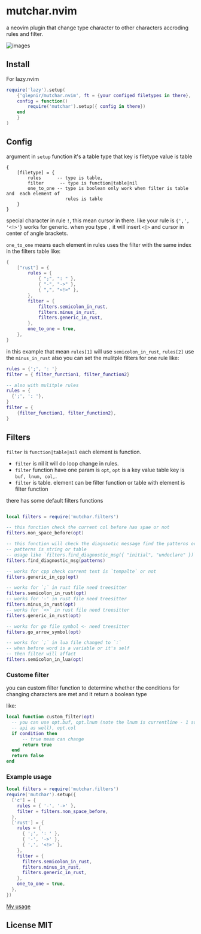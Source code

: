 # mutchar.nvim

a neovim plugin that change type character to other characters accroding rules and filter.

![images](https://user-images.githubusercontent.com/41671631/211135355-dddb0ecf-32e6-454c-9988-657e6165a90f.gif)

## Install

For lazy.nvim

```lua
require('lazy').setup(
    {'glepnir/mutchar.nvim', ft = {your configed filetypes in there},
    config = function()
        require('mutchar').setup({ config in there})
    end
    }
)
```

## Config

argument in `setup` function it's a table type that key is filetype value is table

```
{
    [filetype] = {
        rules      -- type is table,
        filter      -- type is function|table|nil
        one_to_one -- type is boolean only work when filter is table and  each element of
                      rules is table
    }
}
```
special character in rule `!`, this mean cursor in there. like your rule is `{',', '<!>'}` works for
generic. when you type `,` it will insert `<|>` and cursor in center of angle brackets.

`one_to_one` means each element in rules uses the filter with the same index in the filters table
like:

```lua
{
	["rust"] = {
		rules = {
			{ ";", ": " },
			{ "-", "->" },
			{ ",", "<!>" },
		},
		filter = {
			filters.semicolon_in_rust,
			filters.minus_in_rust,
			filters.generic_in_rust,
		},
		one_to_one = true,
	},
}
```

in this example that mean `rules[1]` will use `semicolon_in_rust`, `rules[2]` use the `minus_in_rust`
also you can set the mulitple filters for one rule like:

```lua
rules = {';', ': '}
filter = { filter_function1, filter_function2}

-- also with mulitple rules
rules = {
  {';', ': '},
}
filter = {
    {filter_function1, filter_function2},
}
```

## Filters

`filter` is `function|table|nil` each element is function. 

-  `filter` is nil it will do loop change in rules.
-  `filter` function have one param is `opt`, `opt` is a key value table key is `buf, lnum, col,`. 
-  `filter` is table. element can be filter function or table with element is filter function 

there has some default filters functions

```lua

local filters = require('mutchar.filters')

-- this function check the current col before has spae or not
filters.non_space_before(opt)

-- this function will check the diagnsotic message find the patterns or not
-- patterns is string or table
-- usage like `filters.find_diagnostic_msg({ "initial", "undeclare" })`
filters.find_diagnostic_msg(patterns)

-- works for cpp check current text is `tempalte` or not
filters.generic_in_cpp(opt)

-- works for `;` in rust file need treesitter
filters.semicolon_in_rust(opt)
-- works for '-' in rust file need treesitter
filters.minus_in_rust(opt)
-- works for `<>` in rust file need treesitter
filters.generic_in_rust(opt)

-- works for go file symbol <- need treesitter
filters.go_arrow_symbol(opt)

-- works for `;` in lua file changed to `:`
-- when before word is a variable or it's self
-- then filter will affact
filters.semicolon_in_lua(opt)
```

### Custome filter

you can custom filter function to determine whether the conditions for changing characters are met
and it return a boolean type

like:

```lua
local function custom_filter(opt)
  -- you can use opt.buf, opt.lnum (note the lnum is currentline - 1 so you can pass it to neovim
  -- api as well), opt.col
  if condition then
      -- true mean can change
      return true
  end
  return false
end
```

### Example usage

```lua
local filters = require('mutchar.filters')
require('mutchar').setup({
  ['c'] = {
    rules = { '-', '->' },
    filter = filters.non_space_before,
  },
  ['rust'] = {
    rules = {
      { ';', ': ' },
      { '-', '->' },
      { ',', '<!>' },
    },
    filter = {
      filters.semicolon_in_rust,
      filters.minus_in_rust,
      filters.generic_in_rust,
    },
    one_to_one = true,
  },
})
```

[My usage](https://github.com/glepnir/nvim/blob/main/lua/modules/editor/config.lua#L102)

## License MIT
